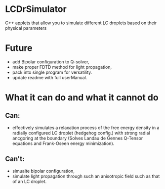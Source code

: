 # LCDrSimulator

C++ applets that allow you to simulate different LC droplets based on their physical parameters

# Future
- add Bipolar configuration to Q-solver,
- make proper FDTD method for light propagation,
- pack into single program for versatility.
- update readme with full userManual.

# What it can do and what it cannot do
## Can:
- effectively simulates a relaxation process of the free energy density in a radially configured LC droplet (hedgehog config.) with strong radial ancgoring at the boundary (Solves Landau de Gennes Q-Tensor equations and Frank-Oseen energy minimization).
## Can't:
- simualte bipolar configuration,
- simulate light propagation through such an anisotropic field such as that of an LC droplet.
